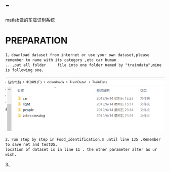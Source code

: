 # -
matlab做的车载识别系统


PREPARATION
==========
    1、download dataset from internet or use your own dataset,please remember to name with its category ,etc car human
    ...,put all folder     file into one folder named by "traindata",mine is following one.
![Alt text](data.PNG)
    
    
    
    2、run step by step in Food_Identification.m until line 135 .Remember to save net and testDS.
    location of dataset is in line 11 . the other parameter alter as ur wish.
   
   3、
